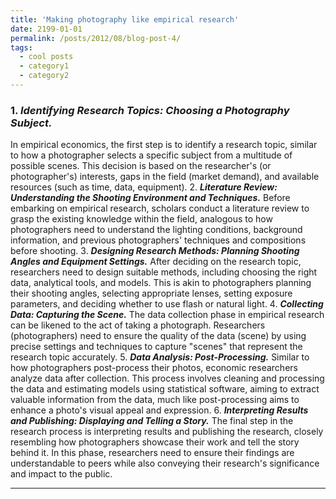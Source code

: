 ```yaml
---
title: 'Making photography like empirical research'
date: 2199-01-01
permalink: /posts/2012/08/blog-post-4/
tags:
  - cool posts
  - category1
  - category2
---
```


### 1. ***Identifying Research Topics: Choosing a Photography Subject.***
In empirical economics, the first step is to identify a research topic, similar to how a photographer selects a specific subject from a multitude of possible scenes. This decision is based on the researcher's (or photographer's) interests, gaps in the field (market demand), and available resources (such as time, data, equipment).
2. ***Literature Review: Understanding the Shooting Environment and Techniques.***
Before embarking on empirical research, scholars conduct a literature review to grasp the existing knowledge within the field, analogous to how photographers need to understand the lighting conditions, background information, and previous photographers' techniques and compositions before shooting.
3. ***Designing Research Methods: Planning Shooting Angles and Equipment Settings.***
After deciding on the research topic, researchers need to design suitable methods, including choosing the right data, analytical tools, and models. This is akin to photographers planning their shooting angles, selecting appropriate lenses, setting exposure parameters, and deciding whether to use flash or natural light.
4. ***Collecting Data: Capturing the Scene.***
The data collection phase in empirical research can be likened to the act of taking a photograph. Researchers (photographers) need to ensure the quality of the data (scene) by using precise settings and techniques to capture "scenes" that represent the research topic accurately.
5. ***Data Analysis: Post-Processing.***
Similar to how photographers post-process their photos, economic researchers analyze data after collection. This process involves cleaning and processing the data and estimating models using statistical software, aiming to extract valuable information from the data, much like post-processing aims to enhance a photo's visual appeal and expression.
6. ***Interpreting Results and Publishing: Displaying and Telling a Story.***
The final step in the research process is interpreting results and publishing the research, closely resembling how photographers showcase their work and tell the story behind it. In this phase, researchers need to ensure their findings are understandable to peers while also conveying their research's significance and impact to the public.

------

